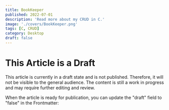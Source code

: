 ```yaml
---
title: BookKeeper
published: 2022-07-01
description: 'Read more about my CRUD in C.'
image: './covers/BookKeeper.png'
tags: [C, CRUD]
category: Desktop
draft: false
---
```


# This Article is a Draft

This article is currently in a draft state and is not published. Therefore, it will not be visible to the general audience. The content is still a work in progress and may require further editing and review.

When the article is ready for publication, you can update the "draft" field to "false" in the Frontmatter: